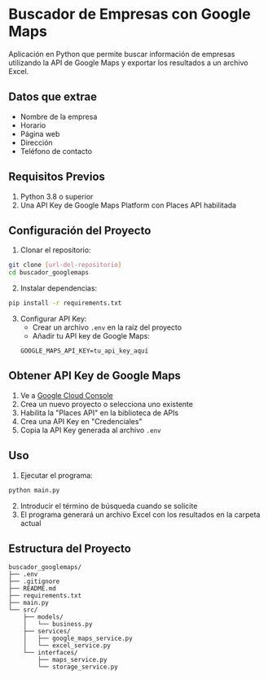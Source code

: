 # Buscador de Empresas con Google Maps

Aplicación en Python que permite buscar información de empresas utilizando la API de Google Maps y exportar los resultados a un archivo Excel.

## Datos que extrae

- Nombre de la empresa
- Horario
- Página web
- Dirección
- Teléfono de contacto

## Requisitos Previos

1. Python 3.8 o superior
2. Una API Key de Google Maps Platform con Places API habilitada

## Configuración del Proyecto

1. Clonar el repositorio:
```bash
git clone [url-del-repositorio]
cd buscador_googlemaps
```

2. Instalar dependencias:
```bash
pip install -r requirements.txt
```

3. Configurar API Key:
   - Crear un archivo `.env` en la raíz del proyecto
   - Añadir tu API key de Google Maps:
   ```
   GOOGLE_MAPS_API_KEY=tu_api_key_aquí
   ```

## Obtener API Key de Google Maps

1. Ve a [Google Cloud Console](https://console.cloud.google.com/)
2. Crea un nuevo proyecto o selecciona uno existente
3. Habilita la "Places API" en la biblioteca de APIs
4. Crea una API Key en "Credenciales"
5. Copia la API Key generada al archivo `.env`

## Uso

1. Ejecutar el programa:
```bash
python main.py
```

2. Introducir el término de búsqueda cuando se solicite
3. El programa generará un archivo Excel con los resultados en la carpeta actual

## Estructura del Proyecto

```
buscador_googlemaps/
├── .env
├── .gitignore
├── README.md
├── requirements.txt
├── main.py
└── src/
    ├── models/
    │   └── business.py
    ├── services/
    │   ├── google_maps_service.py
    │   └── excel_service.py
    └── interfaces/
        ├── maps_service.py
        └── storage_service.py
```
